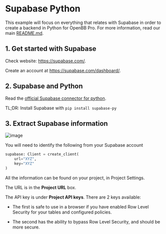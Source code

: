 # Supabase Python

This example will focus on everything that relates with Supabase in order to create a backend in Python for OpenBB Pro. For more information, read our main [README.md](/README.md).

## 1. Get started with Supabase

Check website: https://supabase.com/.

Create an account at https://supabase.com/dashboard/.

## 2. Supabase and Python

Read the [official Supabase connector for python](https://supabase.com/docs/reference/python/introduction).

TL;DR: Install Supabase with `pip install supabase-py`

## 3. Extract Supabase information

![image](https://github.com/OpenBB-finance/backend-for-terminal-pro/assets/25267873/8efa0ac6-2d4d-4e65-b246-08876179c22e)

You will need to identify the following from your Supabase account

```python
supabase: Client = create_client(
    url="XYZ",
    key="XYZ"
)
```

All the information can be found on your project, in Project Settings.

The URL is in the **Project URL** box.

The API key is under **Project API keys**. There are 2 keys available:

- The first is safe to use in a browser if you have enabled Row Level Security for your tables and configured policies.

- The second has the ability to bypass Row Level Security, and should be more secure.
